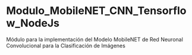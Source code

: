 # Modulo_MobileNET_CNN_Tensorflow_NodeJs
Módulo para la implementación del Modelo MobileNET de Red Neuronal Convolucional para la Clasificación de Imágenes
